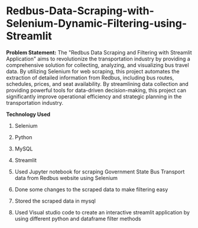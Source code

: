 # Redbus-Data-Scraping-with-Selenium-Dynamic-Filtering-using-Streamlit
**Problem Statement:**
The "Redbus Data Scraping and Filtering with Streamlit Application" aims to revolutionize the transportation industry by providing a comprehensive solution for collecting, analyzing, and visualizing bus travel data. By utilizing Selenium for web scraping, this project automates the extraction of detailed information from Redbus, including bus routes, schedules, prices, and seat availability. By streamlining data collection and providing powerful tools for data-driven decision-making, this project can significantly improve operational efficiency and strategic planning in the transportation industry.

**Technology Used**
1. Selenium
2. Python
3. MySQL
4. Streamlit

1. Used Jupyter notebook for scraping Government State Bus Transport data from Redbus website using Selenium
2. Done some changes to the scraped data to make filtering easy
3. Stored the scraped data in mysql
4. Used Visual studio code to create an interactive streamlit application by using different python and dataframe filter methods
